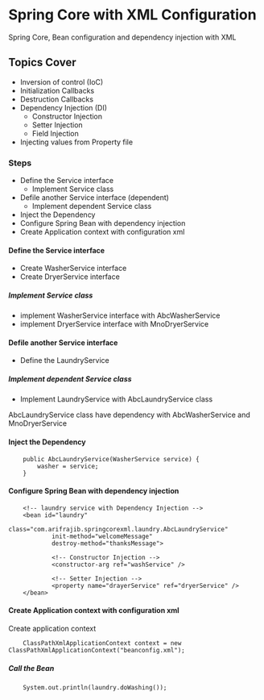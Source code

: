 Spring Core with XML Configuration
=====================

Spring Core, Bean configuration and dependency injection with XML 


## Topics Cover

- Inversion of control (IoC)
- Initialization Callbacks
- Destruction Callbacks
- Dependency Injection (DI)
  - Constructor Injection
  - Setter Injection
  - Field Injection
- Injecting values from Property file


### Steps

- Define the Service interface
  - Implement Service class
- Defile another Service interface (dependent)
  - Implement dependent Service class
- Inject the Dependency
- Configure Spring Bean with dependency injection
- Create Application context with configuration xml


#### Define the Service interface

* Create WasherService interface
* Create DryerService interface 


##### Implement Service class

* implement WasherService interface with AbcWasherService
* implement DryerService interface with MnoDryerService


#### Defile another Service interface

* Define the LaundryService


##### Implement dependent Service class

* Implement LaundryService with AbcLaundryService class

AbcLaundryService class have dependency with AbcWasherService and MnoDryerService 




#### Inject the Dependency

```
	public AbcLaundryService(WasherService service) {
		washer = service;
	}
```


#### Configure Spring Bean with dependency injection

```
	<!-- laundry service with Dependency Injection -->
	<bean id="laundry"
			class="com.arifrajib.springcorexml.laundry.AbcLaundryService"
			init-method="welcomeMessage"
			destroy-method="thanksMessage">
			
			<!-- Constructor Injection -->
			<constructor-arg ref="washService" />
			
			<!-- Setter Injection -->
			<property name="drayerService" ref="dryerService" />
	</bean>
```

#### Create Application context with configuration xml

Create application context

```
	ClassPathXmlApplicationContext context = new ClassPathXmlApplicationContext("beanconfig.xml");
```

##### Call the Bean

```
	System.out.println(laundry.doWashing());
```
